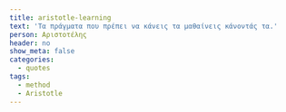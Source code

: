 ```yaml
---
title: aristotle-learning
text: 'Τα πράγματα που πρέπει να κάνεις τα μαθαίνεις κάνοντάς τα.'
person: Αριστοτέλης
header: no
show_meta: false
categories:
  - quotes
tags:
  - method
  - Aristotle
---
```

